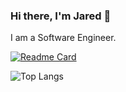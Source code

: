 ### Hi there, I'm Jared 👋

I am a Software Engineer.

<!--
**jlrickert/jlrickert** is a ✨ _special_ ✨ repository because its `README.md` (this file) appears on your GitHub profile.

Here are some ideas to get you started:

- 🔭 I’m currently working on ...
- 🌱 I’m currently learning ...
- 👯 I’m looking to collaborate on ...
- 🤔 I’m looking for help with ...
- 💬 Ask me about ...
- 📫 How to reach me: ...
- 😄 Pronouns: ...
- ⚡ Fun fact: ...
-->

[![Readme Card](https://github-readme-stats.vercel.app/api?username=jlrickert&show_icons=true&theme=dark&rank_icon=github&card_width=475)](https://github.com/jlrickert)

![Top Langs](https://github-readme-stats.vercel.app/api/top-langs/?username=jlrickert&show_icons=true&theme=react&card_width=475)
